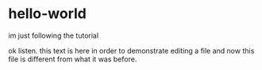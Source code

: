 # hello-world
im just following the tutorial

ok listen. this text is here in order to demonstrate editing a file and now this file is different from what it was before.
